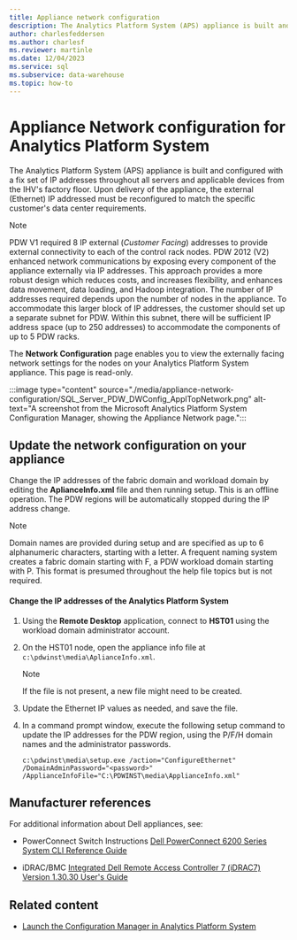 ```yaml
---
title: Appliance network configuration
description: The Analytics Platform System (APS) appliance is built and configured with a fix set of IP addresses throughout all servers and applicable devices from the IHV's factory floor. Upon delivery of the appliance, the external (Ethernet) IP addressed must be reconfigured to match the specific customer's data center requirements.
author: charlesfeddersen
ms.author: charlesf
ms.reviewer: martinle
ms.date: 12/04/2023
ms.service: sql
ms.subservice: data-warehouse
ms.topic: how-to
---
```


# Appliance Network configuration for Analytics Platform System
The Analytics Platform System (APS) appliance is built and configured with a fix set of IP addresses throughout all servers and applicable devices from the IHV's factory floor. Upon delivery of the appliance, the external (Ethernet) IP addressed must be reconfigured to match the specific customer's data center requirements.  
  
> [!NOTE]  
> PDW V1 required 8 IP external (*Customer Facing*) addresses to provide external connectivity to each of the control rack nodes. PDW 2012 (V2) enhanced network communications by exposing every component of the appliance externally via IP addresses. This approach provides a more robust design which reduces costs, and increases flexibility, and enhances data movement, data loading, and Hadoop integration. The number of IP addresses required depends upon the number of nodes in the appliance. To accommodate this larger block of IP addresses, the customer should set up a separate subnet for PDW. Within this subnet, there will be sufficient IP address space (up to 250 addresses) to accommodate the components of up to 5 PDW racks.  
  
The **Network Configuration** page enables you to view the externally facing network settings for the nodes on your Analytics Platform System appliance. This page is read-only.  
  
:::image type="content" source="./media/appliance-network-configuration/SQL_Server_PDW_DWConfig_ApplTopNetwork.png" alt-text="A screenshot from the Microsoft Analytics Platform System Configuration Manager, showing the Appliance Network page.":::
  
## <a id="to-update-the-network-configuration-on-your-appliance"></a> Update the network configuration on your appliance
Change the IP addresses of the fabric domain and workload domain by editing the **AplianceInfo.xml** file and then running setup. This is an offline operation. The PDW regions will be automatically stopped during the IP address change.  
  
> [!NOTE]  
> Domain names are provided during setup and are specified as up to 6 alphanumeric characters, starting with a letter. A frequent naming system creates a fabric domain starting with F, a PDW workload domain starting with P. This format is presumed throughout the help file topics but is not required. <!-- MISSING LINKS For more information about the domain structure, see [PDW Domain Security (SQL Server PDW)](../sqlpdw/pdw-domain-security-sql-server-pdw.md) and [Understanding the Security Model of the HDInsight Region (Analytics Platform System)](../hdinsight/understanding-the-security-model-of-the-hdinsight-region.md)  -->  
  
#### <a id="to-change-the-ip-addresses-of-the-analytics-platform-system"></a> Change the IP addresses of the Analytics Platform System
  
1. Using the **Remote Desktop** application, connect to **HST01** using the workload domain administrator account.  
  
1. On the HST01 node, open the appliance info file at `c:\pdwinst\media\AplianceInfo.xml`.  
  
    > [!NOTE]  
    > If the file is not present, a new file might need to be created.  
  
1. Update the Ethernet IP values as needed, and save the file.  
  
1. In a command prompt window, execute the following setup command to update the IP addresses for the PDW region, using the P/F/H domain names and the administrator passwords.  
  
    ```console
    c:\pdwinst\media\setup.exe /action="ConfigureEthernet" /DomainAdminPassword="<password>" /ApplianceInfoFile="C:\PDWINST\media\ApplianceInfo.xml"  
    ```  
  
## Manufacturer references

For additional information about Dell appliances, see:  

-   PowerConnect Switch Instructions [Dell PowerConnect 6200 Series System CLI Reference Guide](https://downloads.dell.com/Manuals/all-products/esuprt_ser_stor_net/esuprt_powerconnect/powerconnect-6224f_Reference%20Guide_en-us.pdf)  
  
-   iDRAC/BMC [Integrated Dell Remote Access Controller 7 (iDRAC7) Version 1.30.30 User's Guide](https://downloads.dell.com/Manuals/all-products/esuprt_electronics/esuprt_software/esuprt_remote_ent_sys_mgmt/integrated-dell-remote-access-cntrllr-7-v1.30.30_User%27s%20Guide_en-us.pdf?c=us&l=en&cs=555&s=biz)
  
<!-- PDU's **Dell Metered Rack PDU**`ftp://ftp.dell.com/Manuals/all-products/esuprt_ser_stor_net/esuprt_rack_infrastructure/dell-metered-pdu-led_User's%20Guide_en-us.pdf`   -->

## Related content

- [Launch the Configuration Manager in Analytics Platform System](launch-the-configuration-manager.md)
